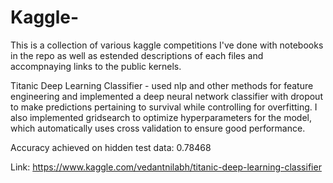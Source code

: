 # Kaggle-
This is a collection of various kaggle competitions I've done with notebooks in the repo as well as estended descriptions of each files and accompnaying links 
to the public kernels. 

Titanic Deep Learning Classifier - used nlp and other methods for feature engineering and implemented a deep neural network classifier with dropout 
to make predictions pertaining to survival while controlling for overfitting. 
I also implemented gridsearch to optimize hyperparameters for the model, which automatically uses cross validation to ensure good performance. 

Accuracy achieved on hidden test data: 0.78468

Link: https://www.kaggle.com/vedantnilabh/titanic-deep-learning-classifier
